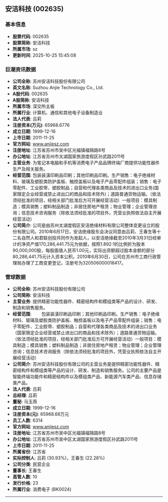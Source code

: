 ## 安洁科技 (002635)

### 基本信息

- **股票代码**: 002635
- **股票简称**: 安洁科技
- **所属市场**: sz
- **更新时间**: 2025-10-25 15:45:08

### 巨潮资讯数据

- **公司全称**: 苏州安洁科技股份有限公司
- **英文名称**: Suzhou Anjie Technology Co., Ltd.
- **A股代码**: 002635
- **A股简称**: 安洁科技
- **所属市场**: 深交所主板
- **所属行业**: 计算机、通信和其他电子设备制造业
- **法人代表**: 吕莉
- **注册资本(万元)**: 65968.6776
- **成立日期**: 1999-12-16
- **上市日期**: 2011-11-25
- **官方网站**: www.anjiesz.com
- **注册地址**: 江苏省苏州市吴中区光福镇福锦路8号
- **办公地址**: 江苏省苏州市太湖国家旅游度假区孙武路2011号
- **主营业务**: 为笔记本电脑和手机等消费电子产品品牌终端厂商提供功能性器件生产及相关服务。
- **经营范围**: 包装装潢印刷品印刷；其他印刷品印刷。生产销售：电子绝缘材料、玻璃及塑胶类防护盖板、触控盖板以及电子产品零配件组装；销售：电子零配件、工业胶带、塑胶制品；自营和代理各类商品及技术的进出口业务(国家限定企业经营或禁止进出口的商品和技术除外)；道路普通货物运输。（依法须经批准的项目，经相关部门批准后方可开展经营活动）一般项目：模具制造；模具销售；塑料制品制造；非居住房地产租赁；物业管理；企业管理咨询；信息技术咨询服务（除依法须经批准的项目外，凭营业执照依法自主开展经营活动）
- **公司简介**: 公司是由苏州太湖度假区安洁绝缘材料有限公司整体变更设立的股份有限公司。2010年6月17日，安洁绝缘股东会决议同意由吕莉、王春生等十二名自然人和君联创投共同作为发起人，以安洁绝缘截至2010年3月31日经审计的净资产值170,286,441.75元为依据，按照1.892:1的比例折为股本90,000,000股，每股面值人民币1.00元，实际出资额超过股本金额的部分80,286,441.75元计入资本公积。2010年6月30日，公司在苏州市工商行政管理局办理了工商变更登记，注册号为320506000018417。

### 雪球数据

- **公司全称**: 苏州安洁科技股份有限公司
- **公司简称**: 安洁科技
- **主营业务**: 提供精密功能性器件、精密结构件和模组类等产品的设计、研发、制造和销售服务。
- **经营范围**: 　　包装装潢印刷品印刷；其他印刷品印刷。生产销售：电子绝缘材料、玻璃及塑胶类防护盖板、触控盖板以及电子产品零配件组装；销售：电子零配件、工业胶带、塑胶制品；自营和代理各类商品及技术的进出口业务（国家限定企业经营或禁止进出口的商品和技术除外）；道路普通货物运输。（依法须经批准的项目，经相关部门批准后方可开展经营活动）一般项目：模具制造；模具销售；塑料制品制造；非居住房地产租赁；物业管理；企业管理咨询；信息技术咨询服务（除依法须经批准的项目外，凭营业执照依法自主开展经营活动）
- **公司简介**: 苏州安洁科技股份有限公司的主营业务是提供精密功能性器件、精密结构件和模组类等产品的设计、研发、制造和销售服务。公司的主要产品是智能终端功能件和精密结构件以及模组类产品、新能源汽车类产品、信息存储类产品。
- **法人代表**: 吕莉
- **总经理**: 吕莉
- **董秘**: 马玉燕
- **成立日期**: 1999-12-16
- **注册资本(元)**: 65968.68万元
- **员工人数**: 6314
- **官方网站**: www.anjiesz.com
- **注册地址**: 江苏省苏州市吴中区光福镇福锦路8号
- **办公地址**: 江苏省苏州市吴中区太湖国家旅游度假区孙武路2011号
- **上市日期**: 2011-11-25
- **所属省份**: 江苏省
- **实际控制人**: 吕莉 (30.93%)，王春生 (22.28%)
- **公司分类**: 民营企业
- **董事长**: 王春生
- **高管人数**: 10
- **发行价格**: 23
- **所属行业**: 消费电子 (BK0024)

---